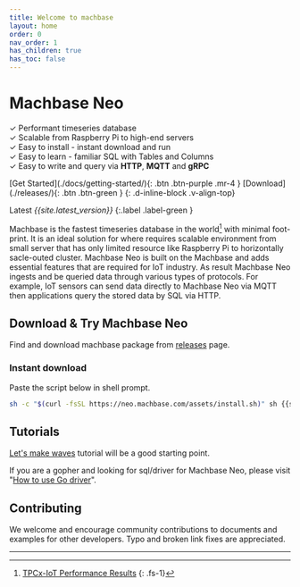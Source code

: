 ```yaml
---
title: Welcome to machbase
layout: home
order: 0
nav_order: 1
has_children: true
has_toc: false
---
```


# Machbase Neo

✓ Performant timeseries database <br/>
✓ Scalable from Raspberry Pi to high-end servers <br/>
✓ Easy to install - instant download and run <br/>
✓ Easy to learn - familiar SQL with Tables and Columns <br/>
✓ Easy to write and query via **HTTP**, **MQTT** and **gRPC** <br/>



<span class="fs-6">
[Get Started](./docs/getting-started/){: .btn .btn-purple .mr-4 } [Download](./releases/){: .btn .btn-green } 
</span>
{: .d-inline-block .v-align-top}

Latest *{{site.latest_version}}*
{:.label .label-green }

Machbase is the fastest timeseries database in the world[^1] with minimal foot-print. It is an ideal solution for where requires scalable environment from small server that has only limited resource like Raspberry Pi to horizontally sacle-outed cluster. Machbase Neo is built on the Machbase and adds essential features that are required for IoT industry. As result Machbase Neo ingests and be queried data through various types of protocols. For example, IoT sensors can send data directly to Machbase Neo via MQTT then applications query the stored data by SQL via HTTP.

## Download & Try Machbase Neo 

Find and download machbase package from [releases](./releases/) page.

### Instant download

Paste the script below in shell prompt.

```sh
sh -c "$(curl -fsSL https://neo.machbase.com/assets/install.sh)" sh {{site.latest_version}}
```

## Tutorials

[Let's make waves](./docs/tutorials/wave-chart.md) tutorial will be a good starting point.

If you are a gopher and looking for sql/driver for Machbase Neo, please visit "[How to use Go driver](./docs/tutorials/go-driver.md)".


## Contributing

We welcome and encourage community contributions to documents and examples for other developers. Typo and broken link fixes are appreciated.

--------------

[^1]: [TPCx-IoT Performance Results](https://www.tpc.org/tpcx-iot/results/tpcxiot_perf_results5.asp?version=2)
{: .fs-1}

